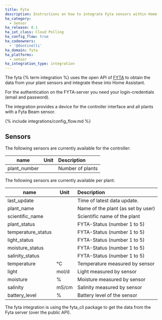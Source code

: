 ```yaml
---
title: Fyta
description: Instructions on how to integrate Fyta sensors within Home Assistant.
ha_category:
  - Sensor
ha_release: 0.1
ha_iot_class: Cloud Polling
ha_config_flow: true
ha_codeowners:
  - '@dontinelli'
ha_domain: fyta
ha_platforms:
  - sensor
ha_integration_type: integration
---
```


The fyta {% term integration %} uses the open API of [FYTA](https://www.fyta.de) to obtain the data from your plant sensors and integrate these into Home Assistant.

For the authentication on the FYTA-server you need your login-credentials (email and password).

The integration provides a device for the controller interface and all plants with a Fyta Beam sensor.

{% include integrations/config_flow.md %}

## Sensors

The following sensors are currently available for the controller:

| name                  | Unit   | Description   |
|-----------------------|--------|:-------------------------------------------|
| plant_number          |        | Number of plants                           |

The following sensors are currently available per plant:

| name                  | Unit   | Description   |
|-----------------------|--------|:-------------------------------------------|
| last_update           |        | Time of latest data update.                |
| plant_name            |        | Name of the plant (as set by user)         |
| scientific_name       |        | Scientific name of the plant               |
| plant_status          |        | FYTA-Status (number 1 to 5)                |
| temperature_status    |        | FYTA-Status (number 1 to 5)                |
| light_status          |        | FYTA-Status (number 1 to 5)                |
| moisture_status       |        | FYTA-Status (number 1 to 5)                |
| salinity_status       |        | FYTA-Status (number 1 to 5)                |
| temperature           | °C     | Temperature measured by sensor             |
| light                 | mol/d  | Light measured by sensor                   |
| moisture              | %      | Moisture measured by sensor                |
| salinity              | mS/cm  | Salinity measured by sensor                |
| battery_level         | %      | Battery level of the sensor                |


<div class='note'>
The fyta integration is using the fyta_cli package to get the data from the Fyta server (over the public API).
</div>
